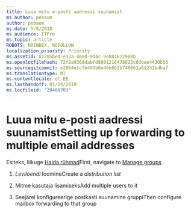 ```yaml
---
title: Luua mitu e-posti aadressi suunamist
ms.author: pebaum
author: pebaum
ms.date: 5/8/2018
ms.audience: ITPro
ms.topic: article
ROBOTS: NOINDEX, NOFOLLOW
localization_priority: Priority
ms.assetid: 81205bed-e32a-468d-9d4c-9e881622908b
ms.openlocfilehash: 72f2a9368dabfd8001216478823c6deae4430b56
ms.sourcegitcommit: e2864efcfb493b6e46b662b746661a61232bdba7
ms.translationtype: MT
ms.contentlocale: et-EE
ms.lasthandoff: 01/24/2019
ms.locfileid: "29466703"
---
```

# <a name="setting-up-forwarding-to-multiple-email-addresses"></a><span data-ttu-id="06450-102">Luua mitu e-posti aadressi suunamist</span><span class="sxs-lookup"><span data-stu-id="06450-102">Setting up forwarding to multiple email addresses</span></span>

<span data-ttu-id="06450-103">Esiteks, liikuge [Halda rühmad](https://portal.office.com/adminportal/home#/groups)</span><span class="sxs-lookup"><span data-stu-id="06450-103">First, navigate to [Manage groups](https://portal.office.com/adminportal/home#/groups)</span></span>
  
1. <span data-ttu-id="06450-104">*Leviloendi* loomine</span><span class="sxs-lookup"><span data-stu-id="06450-104">Create a  *distribution list*</span></span> 
    
2. <span data-ttu-id="06450-105">Mitme kasutaja lisamiseks</span><span class="sxs-lookup"><span data-stu-id="06450-105">Add multiple users to it</span></span>
    
3. <span data-ttu-id="06450-106">Seejärel konfigureerige postkasti suunamine gruppi</span><span class="sxs-lookup"><span data-stu-id="06450-106">Then configure mailbox forwarding to that group</span></span>
    

